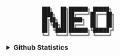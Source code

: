 

                                         ███╗   ██╗███████╗ ██████╗ 
                                         ████╗  ██║██╔════╝██╔═══██╗
                                         ██╔██╗ ██║█████╗  ██║   ██║
                                         ██║╚██╗██║██╔══╝  ██║   ██║
                                         ██║ ╚████║███████╗╚██████╔╝
                                         ╚═╝  ╚═══╝╚══════╝ ╚═════╝ 
                           
                                  
               
               
   <details align="center">
  <summary style="font-weight: bold; font-size: 18px">Github Statistics</summary>

  ![Neo Eduardo's Github Statistics](https://github-readme-stats.vercel.app/api?username=neoeduardo&show_icons=true&theme=radical)
  ![The languages most used by Neo Eduardo](https://github-readme-stats.vercel.app/api/top-langs/?username=neoeduardo&layout=compact&theme=radical)

</details>
